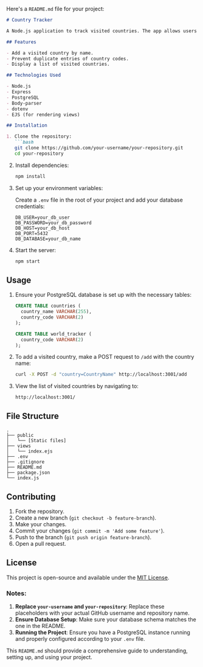 Here's a `README.md` file for your project:

```markdown
# Country Tracker

A Node.js application to track visited countries. The app allows users to add countries they have visited, ensuring no duplicates, and displays the list of visited countries.

## Features

- Add a visited country by name.
- Prevent duplicate entries of country codes.
- Display a list of visited countries.

## Technologies Used

- Node.js
- Express
- PostgreSQL
- Body-parser
- dotenv
- EJS (for rendering views)

## Installation

1. Clone the repository:
   ```bash
   git clone https://github.com/your-username/your-repository.git
   cd your-repository
   ```

2. Install dependencies:
   ```bash
   npm install
   ```

3. Set up your environment variables:

   Create a `.env` file in the root of your project and add your database credentials:
   ```env
   DB_USER=your_db_user
   DB_PASSWORD=your_db_password
   DB_HOST=your_db_host
   DB_PORT=5432
   DB_DATABASE=your_db_name
   ```

4. Start the server:
   ```bash
   npm start
   ```

## Usage

1. Ensure your PostgreSQL database is set up with the necessary tables:
   ```sql
   CREATE TABLE countries (
     country_name VARCHAR(255),
     country_code VARCHAR(2)
   );

   CREATE TABLE world_tracker (
     country_code VARCHAR(2)
   );
   ```

2. To add a visited country, make a POST request to `/add` with the country name:
   ```bash
   curl -X POST -d "country=CountryName" http://localhost:3001/add
   ```

3. View the list of visited countries by navigating to:
   ```
   http://localhost:3001/
   ```

## File Structure

```
.
├── public
│   └── [Static files]
├── views
│   └── index.ejs
├── .env
├── .gitignore
├── README.md
├── package.json
└── index.js
```

## Contributing

1. Fork the repository.
2. Create a new branch (`git checkout -b feature-branch`).
3. Make your changes.
4. Commit your changes (`git commit -m 'Add some feature'`).
5. Push to the branch (`git push origin feature-branch`).
6. Open a pull request.

## License

This project is open-source and available under the [MIT License](LICENSE).



### Notes:
1. **Replace `your-username` and `your-repository`**: Replace these placeholders with your actual GitHub username and repository name.
2. **Ensure Database Setup**: Make sure your database schema matches the one in the README.
3. **Running the Project**: Ensure you have a PostgreSQL instance running and properly configured according to your `.env` file.

This `README.md` should provide a comprehensive guide to understanding, setting up, and using your project.

